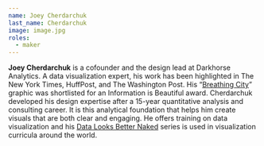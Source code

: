 ```yaml
---
name: Joey Cherdarchuk
last_name: Cherdarchuk
image: image.jpg
roles:
  - maker
---
```

**Joey Cherdarchuk** is a cofounder and the design lead at Darkhorse Analytics. A data visualization expert, his work has been highlighted in The New York Times, HuffPost, and The Washington Post. His “[Breathing City](http://www.darkhorseanalytics.com/portfolio/breathing-city?rq=breathing)” graphic was shortlisted for an Information is Beautiful award. Cherdarchuk developed his design expertise after a 15-year quantitative analysis and consulting career. It is this analytical foundation that helps him create visuals that are both clear and engaging. He offers training on data visualization and his [Data Looks Better Naked](http://www.darkhorseanalytics.com/search?q=data%20looks%20better%20naked) series is used in visualization curricula around the world.  
